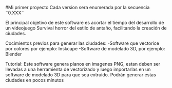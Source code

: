 #Mi primer proyecto
Cada version sera enumerada por la secuencia ¨0.XXX¨

El principal objetivo de este software es acortar el tiempo del desarrollo de un videojuego Survival horror del estilo de antaño, facilitando la creación de ciudades.

Cocimientos previos para generar las ciudades:
-Software que vectorice por colores por ejemplo: Inskcape
-Software de modelado 3D, por ejemplo: Blender

Tutorial:
Este software genera planos en imagenes PNG, estan deben ser llevadas a una herramienta de vectorizado y luego importarlas en un software de modelado 3D para que sea extruido.
Podrán generar estas ciudades en pocos minutos



